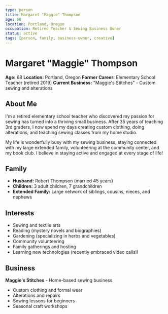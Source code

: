 ```yaml
---
type: person
title: Margaret "Maggie" Thompson
age: 68
location: Portland, Oregon
occupation: Retired Teacher & Sewing Business Owner
status: active
tags: [person, family, business-owner, creative]
---
```


# Margaret "Maggie" Thompson

**Age:** 68
**Location:** Portland, Oregon
**Former Career:** Elementary School Teacher (retired 2019)
**Current Business:** "Maggie's Stitches" - Custom sewing and alterations

## About Me

I'm a retired elementary school teacher who discovered my passion for sewing has turned into a thriving small business. After 35 years of teaching 3rd graders, I now spend my days creating custom clothing, doing alterations, and teaching sewing classes from my home studio.

My life is wonderfully busy with my sewing business, staying connected with my large extended family, volunteering at the community center, and my book club. I believe in staying active and engaged at every stage of life!

## Family

- **Husband:** Robert Thompson (married 45 years)
- **Children:** 3 adult children, 7 grandchildren
- **Extended Family:** Large network of siblings, cousins, nieces, and nephews

## Interests

- Sewing and textile arts
- Reading (mystery novels and biographies)
- Gardening (specializing in herbs and vegetables)
- Community volunteering
- Family gatherings and hosting
- Learning new technologies (recently embraced video calls!)

## Business

**Maggie's Stitches** - Home-based sewing business
- Custom clothing and formal wear
- Alterations and repairs
- Sewing lessons for beginners
- Seasonal craft workshops
